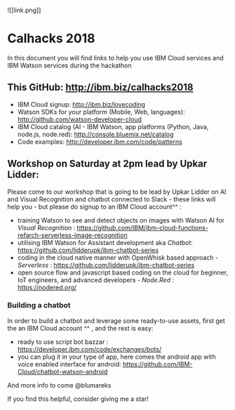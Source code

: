 
![[link.png]]


# Calhacks 2018
In this document you will find links to help you use IBM Cloud services and IBM Watson services during the hackathon

## This GitHub: http://ibm.biz/calhacks2018

- IBM Cloud signup: http://ibm.biz/lovecoding
- Watson SDKs for your platform (Mobile, Web, languages): http://github.com/watson-developer-cloud
- IBM Cloud catalog (AI - IBM Watson, app platforms (Python, Java, node.js, node.red): http://console.bluemix.net/catalog
- Code examples: http://developer.ibm.com/code/patterns

## Workshop on Saturday at 2pm lead by Upkar Lidder:
Please come to our workshop that is going to be lead by Upkar Lidder on AI and Visual Recognition and chatbot connected to Slack - these links will help you - but please do signup to an IBM Cloud account^^ :

- training Watson to see and detect objects on images with Watson AI for *Visual Recognition* : https://github.com/IBM/ibm-cloud-functions-refarch-serverless-image-recognition
- utilising IBM Watson for Assistant development aka *Chatbot*: https://github.com/lidderupk/ibm-chatbot-series
- coding in the cloud native manner with OpenWhisk based approach - *Serverless* : https://github.com/lidderupk/ibm-chatbot-series
- open source flow and javascript based coding on the cloud for beginner, IoT engineers, and advanced developers - *Node.Red* : https://nodered.org/


### Building a chatbot
In order to build a chatbot and leverage some ready-to-use assets, first get the an IBM Cloud account ^^ , and the rest is easy:

- ready to use script bot bazzar : https://developer.ibm.com/code/exchanges/bots/
- you can plug it in your type of app, here comes the android app with voice enabled interface for android: https://github.com/IBM-Cloud/chatbot-watson-android



And more info to come
@blumareks

If you find this helpful, consider giving me a star!

